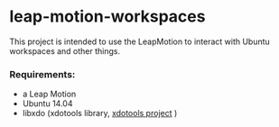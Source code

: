 # leap-motion-workspaces

This project is intended to use the LeapMotion to interact with Ubuntu workspaces and other things.

### Requirements:
- a Leap Motion
- Ubuntu 14.04
- libxdo (xdotools library, [xdotools project](https://github.com/jordansissel/xdotool) )
